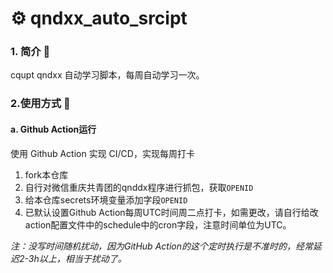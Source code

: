 # ⚙ qndxx_auto_srcipt

### 1. 简介 📃

cqupt qndxx 自动学习脚本，每周自动学习一次。

### 2.使用方式 📖

#### a. Github Action运行

使用 Github Action 实现 CI/CD，实现每周打卡

1. fork本仓库
2. 自行对微信重庆共青团的qnddx程序进行抓包，获取`OPENID`
3. 给本仓库secrets环境变量添加字段`OPENID`
4. 已默认设置Github Action每周UTC时间周二点打卡，如需更改，请自行给改action配置文件中的schedule中的cron字段，注意时间单位为UTC。

*注：没写时间随机扰动，因为GitHub Action的这个定时执行是不准时的，经常延迟2-3h以上，相当于扰动了。*